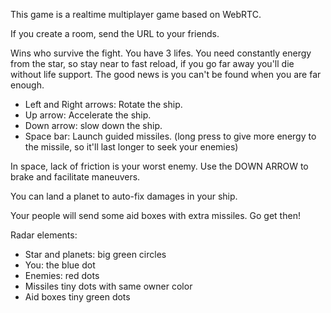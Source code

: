 This game is a realtime multiplayer game based on WebRTC.

If you create a room, send the URL to your friends.

Wins who survive the fight. You have 3 lifes. You need constantly energy from the star, so stay near to fast reload, if you go far away you'll die without life support. The good news is you can't be found when you are far enough.

* Left and Right arrows: Rotate the ship.
* Up arrow: Accelerate the ship.
* Down arrow: slow down the ship.
* Space bar: Launch guided missiles. (long press to give more energy to the missile, so it'll last longer to seek your enemies)

In space, lack of friction is your worst enemy. Use the DOWN ARROW to brake and facilitate maneuvers.

You can land a planet to auto-fix damages in your ship.

Your people will send some aid boxes with extra missiles. Go get then!

Radar elements:
* Star and planets: big green circles
* You: the blue dot
* Enemies: red dots
* Missiles tiny dots with same owner color
* Aid boxes tiny green dots